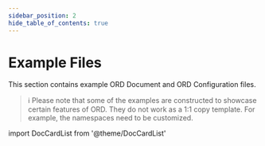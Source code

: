 ```yaml
---
sidebar_position: 2
hide_table_of_contents: true
---
```


# Example Files

This section contains example ORD Document and ORD Configuration files.

> ℹ Please note that some of the examples are constructed to showcase certain features of ORD.
> They do not work as a 1:1 copy template. For example, the namespaces need to be customized.

import DocCardList from '@theme/DocCardList'

<br />
<DocCardList />
